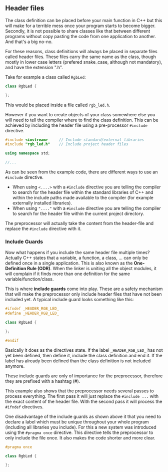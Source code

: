 ## Header files

The class definition can be placed before your main function in C++ but this will make for a terrible mess once your program starts to become bigger. Secondly, it is not possible to share classes like that between different programs without copy pasting the code from one application to another. And that's a big no-no.

For these reasons, class definitions will always be placed in separate files called header files. These files carry the same name as the class, though mostly in lower case letters (prefered snake_case, although not mandatory), and have the extension ".h".

Take for example a class called `RgbLed`:

```c++
class RgbLed {

};
```

This would be placed inside a file called `rgb_led.h`.

However if you want to create objects of your class somewhere else you will need to tell the compiler where to find the class definition. This can be achieved by including the header file using a pre-processor `#include` directive.

```c++
#include <iostream>     // Include standard/external libraries
#include "rgb_led.h"    // Include project header files

using namespace std;

//...
```

As can be seen from the example code, there are different ways to use an `#include` directive.
* When using `<....>` with a `#include` directive you are telling the compiler to search for the header file within the standard libraries of C++ and within the include paths made available to the compiler (for example externally installed libraries).
* When using `"...."` with a `#include` directive you are telling the compiler to search for the header file within the current project directory.

The preprocessor will actually take the content from the header-file and replace the `#include` directive with it.

### Include Guards

Now what happens if you include the same header file multiple times? Actually C++ states that a variable, a function, a class, ... can only be defined once in a single application. This is also known as the **One-Definition Rule (ODR)**. When the linker is uniting all the object modules, it will complain if it finds more than one definition for the same variable/function/class.

This is where **include guards** come into play. These are a safety mechanism that will make the preprocessor only include header files that have not been included yet. A typical include guard looks something like this:

```c++
#ifndef _HEADER_RGB_LED_
#define _HEADER_RGB_LED_

class RgbLed {

};

#endif
```

Basically it does as the directives state. If the label `_HEADER_RGB_LED_` has not yet been defined, then define it, include the class definition and end it. If the label has already been defined than the class definition is not included anymore.

These include guards are only of importance for the preprocessor, therefore they are prefixed with a hashtag (#).

This example also shows that the preprocessor needs several passes to process everything. The first pass it will just replace the `#include ...` with the exact content of the header file. With the second pass it will process the `#ifndef` directives.

One disadvantage of the include guards as shown above it that you need to declare a label which must be unique throughout your whole program (including all libraries you include). For this a new system was introduced using the `#pragma once` directive. This directive tells the preprocessor to only include the file once. It also makes the code shorter and more clear.

```c++
#pragma once

class RgbLed {

};
```
